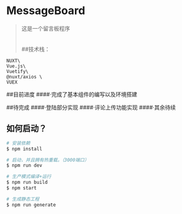 # MessageBoard

> 这是一个留言板程序\
\
\
##技术栈：
```
NUXT\
Vue.js\
Vuetify\
@nuxt/axios \
VUEX
```

##目前进度
####·完成了基本组件的编写以及环境搭建

##待完成
####·登陆部分实现
####·评论上传功能实现
####·其余待续

## 如何启动？

``` bash
# 安装依赖
$ npm install

# 启动，并且拥有热重载。（3000端口）
$ npm run dev

# 生产模式编译+运行
$ npm run build
$ npm start

# 生成静态工程
$ npm run generate
```
